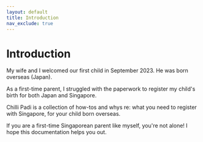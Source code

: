 ```yaml
---
layout: default
title: Introduction
nav_exclude: true
---
```


# Introduction

My wife and I welcomed our first child in September 2023. He was born overseas (Japan).

As a first-time parent, I struggled with the paperwork to register my child's birth for both Japan and Singapore.

Chilli Padi is a collection of how-tos and whys re: what you need to register with Singapore, for your child born overseas.

If you are a first-time Singaporean parent like myself, you're not alone!
I hope this documentation helps you out.
